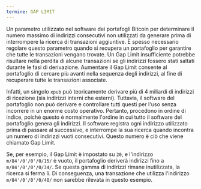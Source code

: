 ```yaml
---
termine: GAP LIMIT
---
```


Un parametro utilizzato nel software dei portafogli Bitcoin per determinare il numero massimo di indirizzi consecutivi non utilizzati da generare prima di interrompere la ricerca di transazioni aggiuntive. È spesso necessario regolare questo parametro quando si recupera un portafoglio per garantire che tutte le transazioni vengano trovate. Un Gap Limit insufficiente potrebbe risultare nella perdita di alcune transazioni se gli indirizzi fossero stati saltati durante le fasi di derivazione. Aumentare il Gap Limit consente al portafoglio di cercare più avanti nella sequenza degli indirizzi, al fine di recuperare tutte le transazioni associate.

Infatti, un singolo `xpub` può teoricamente derivare più di 4 miliardi di indirizzi di ricezione (sia indirizzi interni che esterni). Tuttavia, il software del portafoglio non può derivare e controllare tutti questi per l'uso senza incorrere in un enorme costo operativo. Pertanto, procedono in ordine di indice, poiché questo è normalmente l'ordine in cui tutto il software del portafoglio genera gli indirizzi. Il software registra ogni indirizzo utilizzato prima di passare al successivo, e interrompe la sua ricerca quando incontra un numero di indirizzi vuoti consecutivi. Questo numero è ciò che viene chiamato Gap Limit.

Se, per esempio, il Gap Limit è impostato su `20`, e l'indirizzo `m/84'/0'/0'/0/15/` è vuoto, il portafoglio deriverà indirizzi fino a `m/84'/0'/0'/0/34/`. Se questa gamma di indirizzi rimane inutilizzata, la ricerca si ferma lì. Di conseguenza, una transazione che utilizza l'indirizzo `m/84'/0'/0'/0/40/` non sarebbe rilevata in questo esempio.